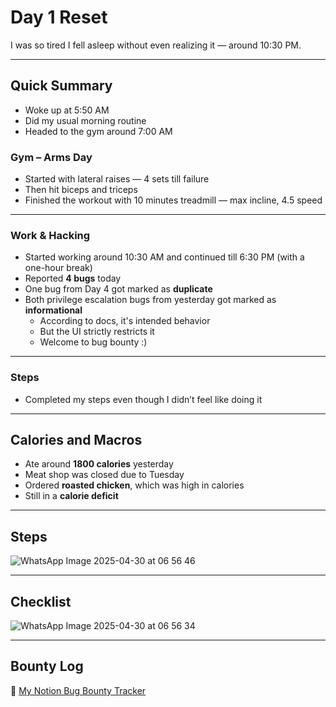 # Day 1 Reset


I was so tired I fell asleep without even realizing it — around 10:30 PM.

---

## Quick Summary

- Woke up at 5:50 AM  
- Did my usual morning routine  
- Headed to the gym around 7:00 AM  

### Gym – Arms Day

- Started with lateral raises — 4 sets till failure  
- Then hit biceps and triceps  
- Finished the workout with 10 minutes treadmill — max incline, 4.5 speed  

---

### Work & Hacking

- Started working around 10:30 AM and continued till 6:30 PM (with a one-hour break)  
- Reported **4 bugs** today  
- One bug from Day 4 got marked as **duplicate**  
- Both privilege escalation bugs from yesterday got marked as **informational**  
  - According to docs, it's intended behavior  
  - But the UI strictly restricts it  
  - Welcome to bug bounty :)  

---

### Steps

- Completed my steps even though I didn’t feel like doing it  

---

## Calories and Macros

- Ate around **1800 calories** yesterday  
- Meat shop was closed due to Tuesday  
- Ordered **roasted chicken**, which was high in calories  
- Still in a **calorie deficit**  

---

## Steps
![WhatsApp Image 2025-04-30 at 06 56 46](https://github.com/user-attachments/assets/514f7582-0116-44ee-8935-090f4cb71da7)

---

## Checklist

![WhatsApp Image 2025-04-30 at 06 56 34](https://github.com/user-attachments/assets/fccb34e9-70e4-41f0-ab69-0ae7c1f14c97)

---

## Bounty Log

🔗 [My Notion Bug Bounty Tracker](https://one33se7en.notion.site/1e05e2504a4f80ae881cc5d09ef8ac4e?v=1e05e2504a4f80b99874000cf89601aa)
